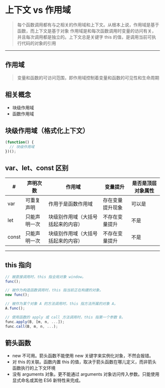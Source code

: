 # 上下文 vs 作用域

> 每个函数调用都有与之相关的作用域和上下文。从根本上说，作用域是基于函数，而上下文是基于对象
> 作用域是和每次函数调用时变量的访问有关，并且每次调用都是独立的。上下文总是关键字 this 的值，是调用当前可执行代码的对象的引用

---

## 作用域

> 变量和函数的可访问范围，即作用域控制着变量和函数的可见性和生命周期

## 相关概念

- 块级作用域
- 函数作用域

## 块级作用域（格式化上下文）

```js
(function() {
  // 块级作用域
})();
```

## var、let、const 区别

| \#    | 声明次数     | 作用域                             | 变量提升         | 是否是顶层对象属性 |
| ----- | ------------ | ---------------------------------- | ---------------- | ------------------ |
| var   | 可重复声明   | 作用于是函数作用域                 | 存在变量提升现象 | 可以是             |
| let   | 只能声明一次 | 块级别作用域（大括号括起来的内容） | 不存在变量提升   | 不是               |
| const | 只能声明一次 | 块级别作用域（大括号括起来的内容） | 不存在变量提升   | 不是               |

---

## this 指向

```js
// 被直接调用时，this 指全局对象 window。
func();

// 被作为构造函数调用时，this 指当前正在构建的对象。
new func();

// 被作为某个对象 A 的方法调用时，this 指方法所属的对象 A。
A.func();

// 使用函数的 apply 或 call 方法调用时，this 指第一个参数 B。
func.apply(B, [m, n, ...]);
func.call(B, m, n, ...);
```

## 箭头函数

- new 不可用。箭头函数不能使用 new 关键字来实例化对象，不然会报错。
- 对 this 的关联。函数内置 this 的值，取决于箭头函数在哪儿定义，而非箭头函数执行的上下文环境
- 没有 arguments 对象。更不能通过 arguments 对象访问传入参数。只能使用显式命名或其他 ES6 新特性来完成。

